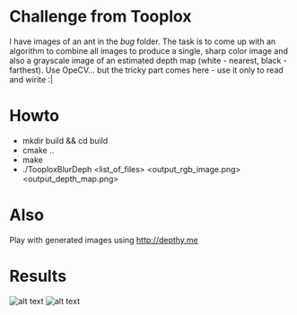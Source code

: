 # Challenge from Tooplox
I have images of an ant in the *bug* folder. The task is to come up with an algorithm to combine all images to produce a single, sharp color image and also a grayscale image of an estimated depth map (white - nearest, black - farthest). Use OpeCV... but the tricky part comes here - use it only to read and wirite :|

# Howto
* mkdir build && cd build
* cmake ..
* make
* ./TooploxBlurDeph <list_of_files> <output_rgb_image.png> <output_depth_map.png>

# Also
Play with generated images using http://depthy.me 

# Results
![alt text](https://raw.githubusercontent.com/mbed92/ant_challenge/deblurred.png)
![alt text](https://raw.githubusercontent.com/mbed92/ant_challenge/depth.png)
